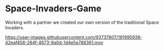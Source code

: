 # Space-Invaders-Game
Working with a partner we created our own version of the traditional Space Invaders.


https://user-images.githubusercontent.com/93737807/181995938-42eaf458-284f-4873-9a0d-1d4e5e788361.mov

